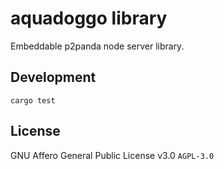 # aquadoggo library

Embeddable p2panda node server library.

## Development

```
cargo test
```

## License

GNU Affero General Public License v3.0 `AGPL-3.0`
